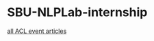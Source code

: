 # SBU-NLPLab-internship

[all ACL event articles]([https://drive.google.com/file/d/1V7IoJisvturT2kUt2-kQBPvz22GQ6aUB/view?usp=sharing])
